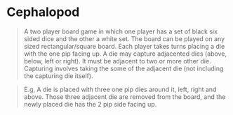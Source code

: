 # Cephalopod

> A two player board game in which one player has a set of black six sided dice and the other a white set.
> The board can be played on any sized rectangular/square board. Each player takes turns placing a die with the 
> one pip facing up. 
> A die may capture adjacented dies (above, below, left or right). It must be adjacent to two or more other die. 
> Capturing involves taking the some of the adjacent die (not including the capturing die itself). 

> E.g, 
> A die is placed with three one pip dies around it, left, right and above. Those three adjacent die are removed from the board, and the newly placed
> die has the 2 pip side facing up.
